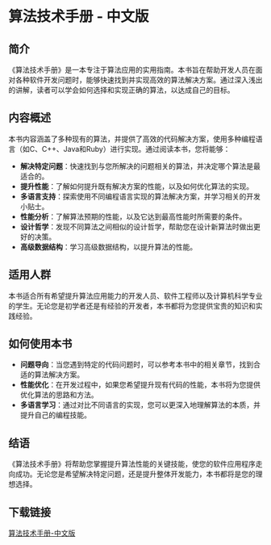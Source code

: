 # 算法技术手册 - 中文版

## 简介

《算法技术手册》是一本专注于算法应用的实用指南。本书旨在帮助开发人员在面对各种软件开发问题时，能够快速找到并实现高效的算法解决方案。通过深入浅出的讲解，读者可以学会如何选择和实现正确的算法，以达成自己的目标。

## 内容概述

本书内容涵盖了多种现有的算法，并提供了高效的代码解决方案，使用多种编程语言（如C、C++、Java和Ruby）进行实现。通过阅读本书，您将能够：

- **解决特定问题**：快速找到与您所解决的问题相关的算法，并决定哪个算法是最适合的。
- **提升性能**：了解如何提升既有解决方案的性能，以及如何优化算法的实现。
- **多语言支持**：探索使用不同编程语言实现的算法解决方案，并学习相关的开发小贴士。
- **性能分析**：了解算法预期的性能，以及它达到最高性能时所需要的条件。
- **设计哲学**：发现不同算法之间相似的设计哲学，帮助您在设计新算法时做出更好的决策。
- **高级数据结构**：学习高级数据结构，以提升算法的性能。

## 适用人群

本书适合所有希望提升算法应用能力的开发人员、软件工程师以及计算机科学专业的学生。无论您是初学者还是有经验的开发者，本书都将为您提供宝贵的知识和实践经验。

## 如何使用本书

- **问题导向**：当您遇到特定的代码问题时，可以参考本书中的相关章节，找到合适的算法解决方案。
- **性能优化**：在开发过程中，如果您希望提升现有代码的性能，本书将为您提供优化算法的思路和方法。
- **多语言学习**：通过对比不同语言的实现，您可以更深入地理解算法的本质，并提升自己的编程技能。

## 结语

《算法技术手册》将帮助您掌握提升算法性能的关键技能，使您的软件应用程序走向成功。无论您是希望解决特定问题，还是提升整体开发能力，本书都将是您的理想选择。

## 下载链接

[算法技术手册-中文版](https://pan.quark.cn/s/ead9edd61c87)